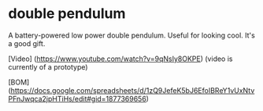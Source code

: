 # double pendulum

A battery-powered low power double pendulum.  Useful for looking cool.  It's a good gift.

[Video] (https://www.youtube.com/watch?v=9qNsIy8OKPE) (video is currently of a prototype)

[BOM] (https://docs.google.com/spreadsheets/d/1zQ9JefeK5bJ6EfoIBReY1vUxNtvPFnJwqca2jpHTiHs/edit#gid=1877369656)
